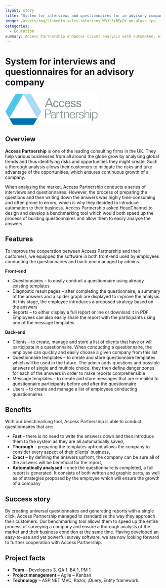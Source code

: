 ```yaml
---
layout: story
title: "System for interviews and questionnaires for an advisory company"
image: /assets/img/linkedin-sales-solutions-W3Jl3jREpDY-unsplash.jpg
categories:
  - Education
summary: Access Partnership enhances client analysis with automated, efficient, and precise survey tool, streamlining market trend assessments.
---
```


# System for interviews and questionnaires for an advisory company

![Table1](/assets/img/unnamed-5.png)

## Overview
**Access Partnership** is one of the leading consulting firms in the UK. They help various businesses from all around the globe grow by analysing global trends and thus identifying risks and opportunities they might create. Such a thorough analysis allows their customers to mitigate the risks and take advantage of the opportunities, which ensures continuous growth of a company.

When analysing the market, Access Partnership conducts a series of interviews and questionnaires. However, the process of preparing the questions and then writing down the answers was highly time-consuming and often prone to errors, which is why they decided to introduce automation to their business. Access Partnership asked HeadChannel to design and develop a benchmarking tool which would both speed up the process of building questionnaires and allow them to easily analyse the answers.


## Features
To improve the cooperation between Access Partnership and their customers, we equipped the software in both front-end used by employees conducting the questionnaires and back-end managed by admins.

**Front-end**

- Questionnaires – to easily conduct a questionnaire using already existing templates
- Diagnostic result pages – after completing the questionnaire, a summary of the answers and a spider graph are displayed to improve the analysis. At this stage, the employee introduces a proposed strategy based on the answers
- Reports – to either display a full report online or download it in PDF. Employees can also easily share the report with the participants using one of the message templates

**Back-end**

- Clients – to create, manage and store a list of clients that have or will participate in a questionnaire. When conducting a questionnaire, the employee can quickly and easily choose a given company from this list
- Questionnaire templates – to create and store questionnaire templates which will be used in the future. The admin adds questions and possible answers of single and multiple choice, they then define danger zones for each of the answers in order to make reports comprehensible
- Message templates – to create and store messages that are e-mailed to questionnaire participants before and after the questionnaire
- Users – to create and manage a list of employees conducting questionnaires

## Benefits
With our benchmarking tool, Access Partnership is able to conduct questionnaires that are:

- **Fast** – there is no need to write the answers down and then introduce them to the system as they are all automatically saved,
- **Thorough** – preparing the templates upfront allows the company to consider every aspect of their clients’ business,
- **Exact** – by defining the answers upfront, the company can be sure all of the answers will be beneficial for the report,
- **Automatically analysed** – once the questionnaire is completed, a full report is generated. It consists of both written and graphic parts, as well as of strategies proposed by the employee which will ensure the growth of a company

## Success story
By creating universal questionnaires and generating reports with a single click, Access Partnership managed to standardise the way they approach their customers. Our benchmarking tool allows them to speed up the entire process of surveying a company and ensure a thorough analysis of the market and their business condition at the same time. Having developed an easy-to-use and yet powerful survey software, we are now looking forward to further cooperation with Access Partnership.

## Project facts
- **Team** – Developers 3, QA 1, BA 1, PM 1
- **Project management** – Agile – Kanban
- **Technology** – ASP.NET MVC, Razor, jQuery, Entity framework
